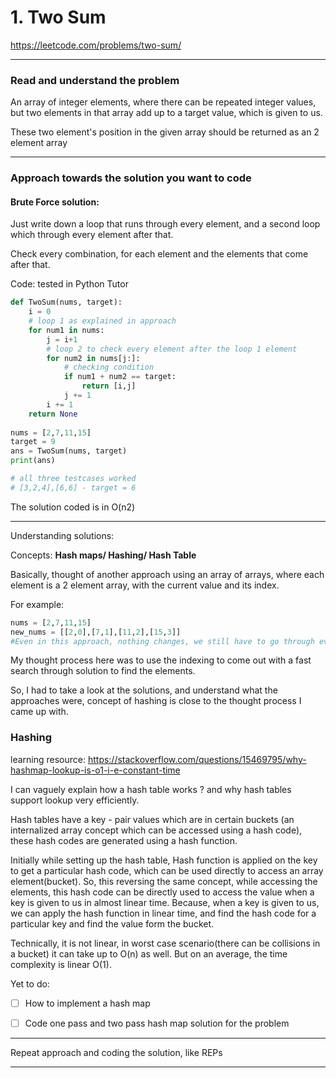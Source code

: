# 1. Two Sum

https://leetcode.com/problems/two-sum/

---

### Read and understand the problem

An array of integer elements, where there can be repeated integer values, but two elements in that array add up to a target value, which is given to us. 

These two element's position in the given array should be returned as an 2 element array

---

### Approach towards the solution you want to code

#### Brute Force solution:

Just write down a loop that runs through every element, and a second loop which through every element after that.

Check every combination, for each element and the elements that come after that.

Code: tested in Python Tutor

```python
def TwoSum(nums, target):
    i = 0
    # loop 1 as explained in approach
    for num1 in nums:
        j = i+1    
        # loop 2 to check every element after the loop 1 element
        for num2 in nums[j:]:
            # checking condition
            if num1 + num2 == target:
                return [i,j]
            j += 1
        i += 1
    return None
    
nums = [2,7,11,15]
target = 9
ans = TwoSum(nums, target)
print(ans)

# all three testcases worked
# [3,2,4],[6,6] - target = 6
```

The solution coded is in O(n2)

---

Understanding solutions:

Concepts: **Hash maps/ Hashing/ Hash Table**

Basically, thought of another approach using an array of arrays, where each element is a 2 element array, with the current value and its index. 

For example: 

```python
nums = [2,7,11,15]
new_nums = [[2,0],[7,1],[11,2],[15,3]]
#Even in this approach, nothing changes, we still have to go through every element to check for the target's complement.
```

My thought process here was to use the indexing to come out with a fast search through solution to find the elements.

So, I had to take a look at the solutions, and understand what the approaches were, concept of hashing is close to the thought process I came up with. 

### Hashing

learning resource: https://stackoverflow.com/questions/15469795/why-hashmap-lookup-is-o1-i-e-constant-time

I can vaguely explain how a hash table works ? and why hash tables support lookup very efficiently. 

Hash tables have a key - pair values which are in certain buckets (an internalized array concept which can be accessed using a hash code), these hash codes are generated using a hash function.

Initially while setting up the hash table, Hash function is applied on the key to get a particular hash code, which can be used directly to access an array element(bucket). So, this reversing the same concept, while accessing the elements, this hash code can be directly used to access the value when a key is given to us in almost linear time. Because, when a key is given to us, we can apply the hash function in linear time, and find the hash code for a particular key and find the value form the bucket.

Technically, it is not linear, in worst case scenario(there can be collisions in a bucket) it can take up to O(n) as well. But on an average, the time complexity is linear O(1). 

Yet to do: 

- [ ] How to implement a hash map

- [ ] Code one pass and two pass hash map solution for the problem

---

Repeat approach and coding the solution, like REPs

---